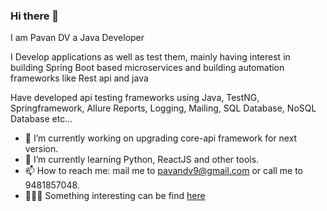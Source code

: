 ### Hi there 👋

I am Pavan DV a Java Developer

I Develop applications as well as test them, mainly having interest in building Spring Boot based microservices and building automation frameworks like Rest api and java

Have developed api testing frameworks using Java, TestNG, Springframework, Allure Reports, Logging, Mailing, SQL Database, NoSQL Database etc...

- 🔭 I’m currently working on upgrading core-api framework for next version.
- 🌱 I’m currently learning Python, ReactJS and other tools.
- 📫 How to reach me: mail me to pavandv9@gmail.com or call me to 9481857048.
- 🕵🏻‍♂️ Something interesting can be find [here](https://pavandv9.gitbook.io/)

<!--
**pavandv9/pavandv9** is a ✨ _special_ ✨ repository because its `README.md` (this file) appears on your GitHub profile.

Here are some ideas to get you started:

- ...
- 👯 I’m looking to collaborate on ...
- 🤔 I’m looking for help with ...
- 💬 Ask me about ...
- 😄 Pronouns: ...
- ⚡ Fun fact: ...
-->
